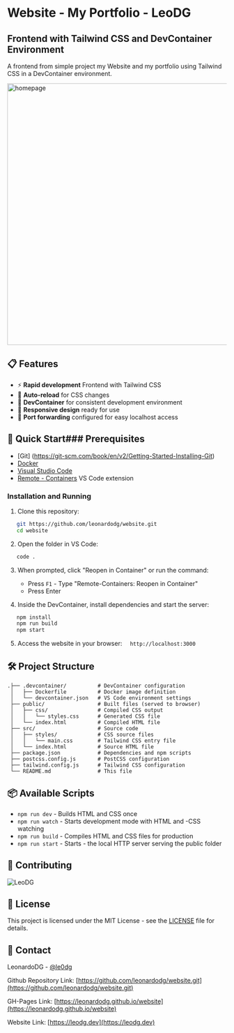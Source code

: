 # Website - My Portfolio - LeoDG
## Frontend with Tailwind CSS and DevContainer Environment
A frontend from simple project my Website and my portfolio using Tailwind CSS in a DevContainer environment.

<img width="800" height="600" alt="homepage" src="https://github.com/leonardodg/website/blob/main/images/leodg.dev.png?raw=true">


## 📋 Features
- ⚡ **Rapid development** Frontend with Tailwind CSS
- 🔄 **Auto-reload** for CSS changes
- 🐳 **DevContainer** for consistent development environment
- 📱 **Responsive design** ready for use
- 🔌 **Port forwarding** configured for easy localhost access

## 🚀 Quick Start### Prerequisites
- [Git] (https://git-scm.com/book/en/v2/Getting-Started-Installing-Git)
- [Docker](https://www.docker.com/products/docker-desktop/)
- [Visual Studio Code](https://code.visualstudio.com/)
- [Remote - Containers](https://marketplace.visualstudio.com/items?itemName=ms-vscode-remote.remote-containers) VS Code extension

### Installation and Running

1. Clone this repository:
```bash   
   git https://github.com/leonardodg/website.git
   cd website   
```

2. Open the folder in VS Code:
```bash
   code .
```

3. When prompted, click "Reopen in Container" or run the command:
   - Press `F1`   - Type "Remote-Containers: Reopen in Container"
   - Press Enter

4. Inside the DevContainer, install dependencies and start the server:
```bash
   npm install
   npm run build
   npm start
```

5. Access the website in your browser:
```   http://localhost:3000   ```
   
## 🛠 Project Structure

```
.├── .devcontainer/          # DevContainer configuration
 │   ├── Dockerfile          # Docker image definition
 │   └── devcontainer.json   # VS Code environment settings
 ├── public/                 # Built files (served to browser)
 │   ├── css/                # Compiled CSS output
 │   │   └── styles.css      # Generated CSS file
 │   └── index.html          # Compiled HTML file 
 ├── src/                    # Source code 
 │   ├── styles/             # CSS source files
 │   │   └── main.css        # Tailwind CSS entry file
 │   └── index.html          # Source HTML file
 ├── package.json            # Dependencies and npm scripts
 ├── postcss.config.js       # PostCSS configuration
 ├── tailwind.config.js      # Tailwind CSS configuration
 └── README.md               # This file
```
 
 ## 📦 Available Scripts
- ```npm run dev``` - Builds HTML and CSS once
- ```npm run watch``` - Starts development mode with HTML and -CSS watching
- ```npm run build``` - Compiles HTML and CSS files for production 
- ```npm run start``` - Starts - the local HTTP server serving the public folder
 
 ## 🤝 Contributing
 
 <img src="https://avatars.githubusercontent.com/u/1678290?s=400&u=2f875356b82f055057b6e9679c0b66001b9b29f9&v=4" title="LeoDG" >


 ## 📄 License
 This project is licensed under the MIT License - see the [LICENSE](LICENSE) file for details.
 
 ## 📮 Contact
 
LeonardoDG - [@le0dg](https://www.linkedin.com/in/le0dg)

Github Repository Link: [https://github.com/leonardodg/website.git](https://github.com/leonardodg/website.git)

GH-Pages Link: [https://leonardodg.github.io/website](https://leonardodg.github.io/website)

Website Link: [https://leodg.dev](https://leodg.dev)